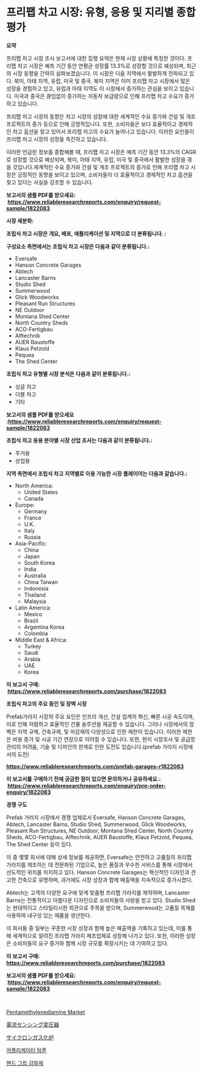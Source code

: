 <p><h1>프리팹 차고 시장: 유형, 응용 및 지리별 종합 평가</h1></p><p><strong>요약</strong></p>
<p><p>프리팹 차고 시장 조사 보고서에 대한 집행 요약은 현재 시장 상황에 특정한 것이다.  프리팹 차고 시장은 예측 기간 동안 연평균 성장률 13.3%로 성장할 것으로 예상되며, 최근의 시장 동향을 간략히 살펴보겠습니다. 이 시장은 다음 지역에서 활발하게 전파되고 있다. 북미, 아태 지역, 유럽, 미국 및 중국. 북미 지역은 이미 프리팹 차고 시장에서 많은 성장을 경험하고 있고, 유럽과 아태 지역도 이 시장에서 증가하는 관심을 보이고 있습니다. 미국과 중국은 끊임없이 증가하는 자동차 보급량으로 인해 프리팹 차고 수요가 증가하고 있습니다.</p><p>프리팹 차고 시장의 동향은 차고 시장의 성장에 대한 세계적인 수요 증가와 건설 및 개조 프로젝트의 증가 등으로 인해 긍정적입니다. 또한, 소비자들은 보다 효율적이고 경제적인 차고 옵션을 찾고 있어서 프리팹 차고의 수요가 늘어나고 있습니다. 이러한 요인들이 프리팹 차고 시장의 성장을 촉진하고 있습니다.</p><p>이러한 언급한 정보를 종합해볼 때, 프리팹 차고 시장은 예측 기간 동안 13.3%의 CAGR로 성장할 것으로 예상되며, 북미, 아태 지역, 유럽, 미국 및 중국에서 활발한 성장을 겪을 것입니다.세계적인 수요 증가와 건설 및 개조 프로젝트의 증가로 인해 프리팹 차고 시장은 긍정적인 동향을 보이고 있으며, 소비자들이 더 효율적이고 경제적인 차고 옵션을 찾고 있다는 사실을 강조할 수 있습니다.</p></p>
<p><strong>보고서의 샘플 PDF를 받으세요: &nbsp;<a href="https://www.reliableresearchreports.com/enquiry/request-sample/1822083">https://www.reliableresearchreports.com/enquiry/request-sample/1822083</a></strong></p>
<p><strong>시장 세분화:</strong></p>
<p><strong> 조립식 차고 시장은 개요, 배포, 애플리케이션 및 지역으로 더 분류됩니다. :</strong></p>
<p><strong>구성요소 측면에서는 조립식 차고 시장은 다음과 같이 분류됩니다.:</strong></p>
<p><ul><li>Eversafe</li><li>Hanson Concrete Garages</li><li>Abtech</li><li>Lancaster Barns</li><li>Studio Shed</li><li>Summerwood</li><li>Glick Woodworks</li><li>Pleasant Run Structures</li><li>NE Outdoor</li><li>Montana Shed Center</li><li>North Country Sheds</li><li>ACO-Fertigbau</li><li>Alftechnik</li><li>AUER Baustoffe</li><li>Klaus Petzold</li><li>Pequea</li><li>The Shed Center</li></ul></p>
<p><strong> 조립식 차고 유형별 시장 분석은 다음과 같이 분류됩니다.:</strong></p>
<p><ul><li>싱글 차고</li><li>더블 차고</li><li>기타</li></ul></p>
<p><strong>보고서의 샘플 PDF를 받으세요 :<a href="https://www.reliableresearchreports.com/enquiry/request-sample/1822083">https://www.reliableresearchreports.com/enquiry/request-sample/1822083</a></strong></p>
<p><strong> 조립식 차고 응용 분야별 시장 산업 조사는 다음과 같이 분류됩니다.:</strong></p>
<p><ul><li>주거용</li><li>상업용</li></ul></p>
<p><strong>지역 측면에서 조립식 차고 지역별로 이용 가능한 시장 플레이어는 다음과 같습니다.:</strong></p>
<p><ul>
    <li>
        North America:
        <ul>
            <li>United States</li>
            <li>Canada</li>
        </ul>
    </li>
    <li>
        Europe:
        <ul>
            <li>Germany</li>
            <li>France</li>
            <li>U.K.</li>
            <li>Italy</li>
            <li>Russia</li>
        </ul>
    </li>
    <li>
        Asia-Pacific:
        <ul>
            <li>China</li>
            <li>Japan</li>
            <li>South Korea</li>
            <li>India</li>
            <li>Australia</li>
            <li>China Taiwan</li>
            <li>Indonesia</li>
            <li>Thailand</li>
            <li>Malaysia</li>
        </ul>
    </li>
    <li>
        Latin America:
        <ul>
            <li>Mexico</li>
            <li>Brazil</li>
            <li>Argentina Korea</li>
            <li>Colombia</li>
        </ul>
    </li>
    <li>
        Middle East & Africa:
        <ul>
            <li>Turkey</li>
            <li>Saudi</li>
            <li>Arabia</li>
            <li>UAE</li>
            <li>Korea</li>
        </ul>
    </li>
    </ul></p>
<p><strong>이 보고서 구매: &nbsp;<a href="https://www.reliableresearchreports.com/purchase/1822083">https://www.reliableresearchreports.com/purchase/1822083</a></strong></p>
<p><strong>조립식 차고의 주요 동인 및 장벽 시장</strong></p>
<p><p>Prefab가라지 시장의 주요 요인은 인프라 개선, 건설 업계의 혁신, 빠른 시공 속도이며, 이로 인해 저렴하고 효율적인 건물 솔루션을 제공할 수 있습니다. 그러나 시장에서의 장벽은 지역 규제, 건축규제, 및 마감재의 다양성으로 인한 제한이 있습니다. 이러한 제한은 비용 증가 및 시공 기간 연장으로 이어질 수 있습니다. 또한, 현지 시장조사 및 공급망 관리의 어려움, 기술 및 디자인의 한계로 인한 도전도 있습니다.(prefab 가라지 시장에서의 도전)</p></p>
<p><strong><a href="https://www.reliableresearchreports.com/prefab-garages-r1822083">https://www.reliableresearchreports.com/prefab-garages-r1822083</a></strong></p>
<p><strong>이 보고서를 구매하기 전에 궁금한 점이 있으면 문의하거나 공유하세요.: &nbsp;<a href="https://www.reliableresearchreports.com/enquiry/pre-order-enquiry/1822083">https://www.reliableresearchreports.com/enquiry/pre-order-enquiry/1822083</a></strong></p>
<p><strong>경쟁 구도</strong></p>
<p><p>Prefab 가러지 시장에서 경쟁 업체로서 Eversafe, Hanson Concrete Garages, Abtech, Lancaster Barns, Studio Shed, Summerwood, Glick Woodworks, Pleasant Run Structures, NE Outdoor, Montana Shed Center, North Country Sheds, ACO-Fertigbau, Alftechnik, AUER Baustoffe, Klaus Petzold, Pequea, The Shed Center 등이 있다.</p><p>이 중 몇몇 회사에 대해 상세 정보를 제공하면, Eversafe는 안전하고 고품질의 프리팹 가라지를 제조하는 데 전문화된 기업으로, 높은 품질과 우수한 서비스를 통해 시장에서 선도적인 위치를 차지하고 있다. Hanson Concrete Garages는 혁신적인 디자인과 견고한 건축으로 유명하며, 과거에도 시장 성장과 함께 매출액을 지속적으로 증가시켰다.</p><p>Abtech는 고객의 다양한 요구에 맞게 맞춤형 프리팹 가라지를 제작하며, Lancaster Barns는 전통적이고 아름다운 디자인으로 소비자들의 사랑을 받고 있다. Studio Shed는 현대적이고 스타일리시한 외관으로 주목을 받으며, Summerwood는 고품질 목재를 사용하여 내구성 있는 제품을 생산한다.</p><p>이 회사들 중 일부는 꾸준한 시장 성장과 함께 높은 매출액을 기록하고 있는데, 이를 통해 세계적으로 알려진 프리팹 가라지 제조업체로 성장해 나가고 있다. 또한, 이러한 성장은 소비자들의 요구 증가와 함께 시장 규모를 확장시키는 데 기여하고 있다.</p></p>
<p><strong>이 보고서 구매: &nbsp; <a href="https://www.reliableresearchreports.com/purchase/1822083">https://www.reliableresearchreports.com/purchase/1822083</a></strong></p>
<p><strong>보고서의 샘플 PDF를 받으세요: &nbsp;<a href="https://www.reliableresearchreports.com/enquiry/request-sample/1822083">https://www.reliableresearchreports.com/enquiry/request-sample/1822083</a></strong><strong></strong></p>
<p>&nbsp;</p>
<p><p><a href="https://issuu.com/reportprime-2/docs/pentamethylenediamine-market-size-2030.pptx">Pentamethylenediamine Market</a></p><p><a href="https://github.com/cnnriuez22368/Market-Research-Report-List-1/blob/main/598149732938.md">電流センシング変圧器</a></p><p><a href="https://github.com/LeanneBruen2023/Market-Research-Report-List-1/blob/main/971266432940.md">サイクロンガス化炉</a></p><p><a href="https://github.com/vs10l4sfg5c/Market-Research-Report-List-1/blob/main/977961630167.md">어플리케이터 탐폰</a></p><p><a href="https://medium.com/@vallieemard2023/%EC%86%90%EC%9E%A1%EC%9D%B4-%EA%B0%95%EB%8F%84%EC%A6%9D%EA%B0%95%EC%A0%9C-%EC%8B%9C%EC%9E%A5-%EC%84%B1%EA%B3%B5%EC%A0%81%EC%9D%B8-%EB%B9%84%EC%A6%88%EB%8B%88%EC%8A%A4-%EC%A0%84%EB%9E%B5%EC%9D%98-%EC%97%B4%EC%87%A0-2031%EB%85%84%EA%B9%8C%EC%A7%80-%EC%98%88%EC%B8%A1-f10ddb277511">핸드 그립 강화제</a></p></p>
